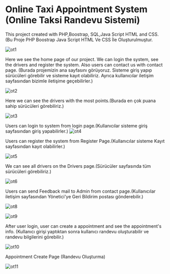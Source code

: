# Online Taxi Appointment System (Online Taksi Randevu Sistemi)
This project created with PHP,Boostrap, SQL,Java Script HTML and CSS. (Bu Proje PHP Boostrap Java Script HTML Ve CSS İle Oluşturulmuştur.

![ot1](https://github.com/suleymannmeral/onlineTaxiAppointmentSystem/assets/115658595/43fa436d-7d0a-4b4e-b81b-080c5691d5ae)


Here we see the home page of our project. We can login the system, see the drivers and register the system. Also users can contact us with contact page. (Burada projemizin ana sayfasını görüyoruz. Sisteme giriş yapıp sürücüleri görebilir ve sisteme kayıt olabiliriz. Ayrıca kullanıcılar iletişim sayfasından bizimle iletişime geçebilirler.)




![ot2](https://github.com/suleymannmeral/onlineTaxiAppointmentSystem/assets/115658595/aebc6fdf-8d75-49a8-a310-d1628123856a)


Here we can see the drivers with the most points.(Burada en çok puana sahip sürücüleri görebiliriz.)

![ot3](https://github.com/suleymannmeral/onlineTaxiAppointmentSystem/assets/115658595/355209d7-0037-4222-802f-f029e878b88c)


Users can login to system from login page.(Kullanıcılar sisteme giriş sayfasından giriş yapabilirler.)
![ot4](https://github.com/suleymannmeral/onlineTaxiAppointmentSystem/assets/115658595/a7a90e3f-6380-4376-890b-07bbd24da20e)


Users can register the system from Register Page.(Kullanıcılar sisteme Kayıt sayfasından kayıt olabilirler.)

![ot5](https://github.com/suleymannmeral/onlineTaxiAppointmentSystem/assets/115658595/81ce9a0b-af3d-4cc4-9cea-2b4f5c242a64)

We can see all drivers on the Drivers page.(Sürücüler sayfasında tüm sürücüleri görebiliriz.)

![ot6](https://github.com/suleymannmeral/onlineTaxiAppointmentSystem/assets/115658595/1ceff88f-4f67-4dba-b3b6-ebc3a2306f14)

Users can send Feedback mail to Admin from contact page.(Kullanıcılar iletişim sayfasından Yönetici'ye Geri Bildirim postası gönderebilir.)

![ot8](https://github.com/suleymannmeral/onlineTaxiAppointmentSystem/assets/115658595/610c6fb5-e125-4494-b292-f1fd792fad31)



![ot9](https://github.com/suleymannmeral/onlineTaxiAppointmentSystem/assets/115658595/7da29a4f-9eae-4b79-a250-958caa3eff5c)

After user login, user can create a appointment and see the appointment's info. (Kullanıcı girişi yaptıktan sonra kullanıcı randevu oluşturabilir ve randevu bilgilerini görebilir.)

![ot10](https://github.com/suleymannmeral/onlineTaxiAppointmentSystem/assets/115658595/31901e97-b658-4415-a211-08fb1718fdfb)

Appointment Create Page (Randevu Oluşturma)

![ot11](https://github.com/suleymannmeral/onlineTaxiAppointmentSystem/assets/115658595/97493295-1162-4178-809e-831de97218a6)







 























